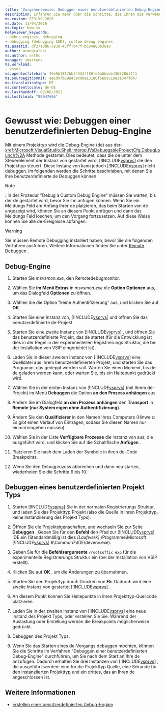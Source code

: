 ```yaml
---
title: 'Vorgehensweise: Debuggen einer benutzerdefinierten Debug-Engine | Microsoft-Dokumentation'
description: Erfahren Sie mehr über die Schritte, die Ihnen die Verwendung von Visual Studio zum Debuggen der benutzerdefinierten Debug-Engine oder eines benutzerdefinierten Projekt Typs ermöglichen.
ms.custom: SEO-VS-2020
ms.date: 11/04/2016
ms.topic: how-to
helpviewer_keywords:
- debug engines, debugging
- debugging [Debugging SDK], custom debug engines
ms.assetid: df27a8d6-3938-45ff-b47f-b684e80b38a0
author: acangialosi
ms.author: anthc
manager: jmartens
ms.workload:
- vssdk
ms.openlocfilehash: 46e9b18f7bb34433ff86fe6a5bede436228d3ff1
ms.sourcegitcommit: ae6d47b09a439cd0e13180f5e89510e3e347fd47
ms.translationtype: MT
ms.contentlocale: de-DE
ms.lasthandoff: 02/08/2021
ms.locfileid: "99947696"
---
```

# <a name="how-to-debug-a-custom-debug-engine"></a>Gewusst wie: Debuggen einer benutzerdefinierten Debug-Engine
Mit einem Projekttyp wird die Debug-Engine (de) aus der- <xref:Microsoft.VisualStudio.Shell.Interop.IVsDebuggableProjectCfg.DebugLaunch%2A> Methode gestartet. Dies bedeutet, dass die de unter dem Steuerelement der Instanz von gestartet wird, [!INCLUDE[vsprvs](../../code-quality/includes/vsprvs_md.md)] die den Projekttyp steuert. Diese Instanz von kann jedoch [!INCLUDE[vsprvs](../../code-quality/includes/vsprvs_md.md)] nicht debuggen. Im folgenden werden die Schritte beschrieben, mit denen Sie Ihre benutzerdefinierte de Debuggen können.

> [!NOTE]
> : In der Prozedur "Debug a Custom Debug Engine" müssen Sie warten, bis der de gestartet wird, bevor Sie ihn anfügen können. Wenn Sie ein Meldungs Feld am Anfang ihrer de platzieren, das beim Starten von de angezeigt wird, können Sie an diesem Punkt anfügen und dann das Meldungs Feld löschen, um den Vorgang fortzusetzen. Auf diese Weise können Sie alle de-Ereignisse abfangen.

> [!WARNING]
> Sie müssen Remote Debugging installiert haben, bevor Sie die folgenden Verfahren ausführen. Weitere Informationen finden Sie unter [Remote Debuggen](../../debugger/remote-debugging.md) .

## <a name="debug-a-custom-debug-engine"></a>Debug-Engine

1. Starten Sie *msvsmon.exe*, den Remotedebugmonitor.

2. Wählen Sie **im Menü Extras** in *msvsmon.exe* die **Option Optionen** aus, um das Dialogfeld **Optionen** zu öffnen.

3. Wählen Sie die Option "keine Authentifizierung" aus, und klicken Sie auf **OK**.

4. Starten Sie eine Instanz von, [!INCLUDE[vsprvs](../../code-quality/includes/vsprvs_md.md)] und öffnen Sie das benutzerdefinierte de-Projekt.

5. Starten Sie eine zweite Instanz von [!INCLUDE[vsprvs](../../code-quality/includes/vsprvs_md.md)] , und öffnen Sie das benutzerdefinierte Projekt, das de startet (für die Entwicklung ist dies in der Regel in der experimentellen Registrierungs Struktur, die bei der Installation von VSIP eingerichtet ist).

6. Laden Sie in dieser zweiten Instanz von [!INCLUDE[vsprvs](../../code-quality/includes/vsprvs_md.md)] eine Quelldatei aus Ihrem benutzerdefinierten Projekt, und starten Sie das Programm, das gedeppt werden soll. Warten Sie einen Moment, bis der de geladen werden kann, oder warten Sie, bis ein Haltepunkt gedrückt wird.

7. Wählen Sie in der ersten Instanz von [!INCLUDE[vsprvs](../../code-quality/includes/vsprvs_md.md)] (mit Ihrem de-Projekt) im Menü **Debuggen** die Option **an den Prozess anhängen** aus.

8. Ändern Sie im Dialogfeld **an den Prozess anhängen** den **Transport** in **Remote (nur System eigen ohne Authentifizierung)**.

9. Ändern Sie den **Qualifizierer** in den Namen Ihres Computers (Hinweis: Es gibt einen Verlauf von Einträgen, sodass Sie diesen Namen nur einmal eingeben müssen).

10. Wählen Sie in der Liste **Verfügbare Prozesse** die Instanz von aus, die ausgeführt wird, und klicken Sie auf die Schaltfläche **Anfügen** .

11. Platzieren Sie nach dem Laden der Symbole in ihren de-Code Breakpoints.

12. Wenn Sie den Debugprozess abbrechen und dann neu starten, wiederholen Sie die Schritte 6 bis 10.

## <a name="debug-a-custom-project-type"></a>Debuggen eines benutzerdefinierten Projekt Typs

1. Starten [!INCLUDE[vsprvs](../../code-quality/includes/vsprvs_md.md)] Sie in der normalen Registrierungs Struktur, und laden Sie das Projekttyp Projekt (also die Quelle in ihren Projekttyp, keine Instanziierung des Projekt Typs).

2. Öffnen Sie die Projekteigenschaften, und wechseln Sie zur Seite **Debuggen** . Geben Sie für den **Befehl** den Pfad zur [!INCLUDE[vsprvs](../../code-quality/includes/vsprvs_md.md)] IDE ein (Standardmäßig ist dies *[Laufwerk]* \Programme\Microsoft [!INCLUDE[vsprvs](../../code-quality/includes/vsprvs_md.md)] 8\Common7\IDE\devenv.exe).

3. Geben Sie für die **Befehlsargumente** `/rootsuffix exp` für die experimentelle Registrierungs Struktur ein (bei der Installation von VSIP erstellt).

4. Klicken Sie auf **OK** , um die Änderungen zu übernehmen.

5. Starten Sie den Projekttyp durch Drücken von **F5**. Dadurch wird eine zweite Instanz von gestartet [!INCLUDE[vsprvs](../../code-quality/includes/vsprvs_md.md)] .

6. An diesem Punkt können Sie Haltepunkte in ihren Projekttyp-Quellcode platzieren.

7. Laden Sie in der zweiten Instanz von [!INCLUDE[vsprvs](../../code-quality/includes/vsprvs_md.md)] eine neue Instanz des Projekt Typs, oder erstellen Sie Sie. Während der Auslastung oder Erstellung werden die Breakpoints möglicherweise gedrückt.

8. Debuggen des Projekt Typs.

9. Wenn Sie das Starten eines de-Vorgangs debuggen möchten, können Sie die Schritte im Verfahren "Debuggen einer benutzerdefinierten Debug-Engine" durchführen, um Sie nach dem Start an Ihre de anzufügen. Dadurch erhalten Sie drei Instanzen von [!INCLUDE[vsprvs](../../code-quality/includes/vsprvs_md.md)] , die ausgeführt werden: eine für die Projekttyp Quelle, eine Sekunde für den instanziierten Projekttyp und ein drittes, das an Ihren de angeschlossen ist.

## <a name="see-also"></a>Weitere Informationen
- [Erstellen einer benutzerdefinierten Debug-Engine](../../extensibility/debugger/creating-a-custom-debug-engine.md)
